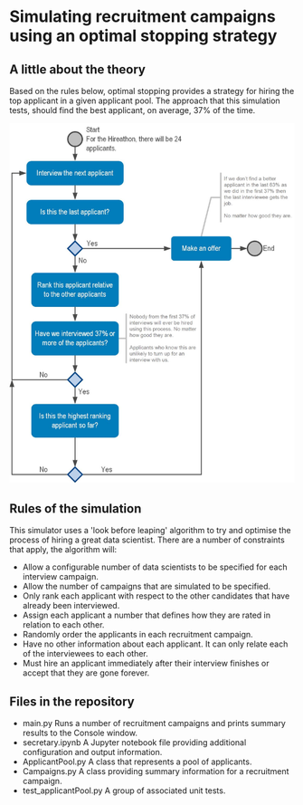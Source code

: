 # Simulating recruitment campaigns using an optimal stopping strategy

## A little about the theory
Based on the rules below, optimal stopping provides a strategy for hiring the top applicant in a given applicant pool. The approach that this simulation tests, should find the best applicant, on average, 37% of the time. 

![Process flow diagram](https://github.com/Wibbo/Optimal-stopping/blob/master/images/Optimal_Stopping_Flow_01.jpg)

## Rules of the simulation
This simulator uses a 'look before leaping' algorithm to try and optimise the process of hiring a great data 
scientist. There are a number of constraints that apply, the algorithm will:

- Allow a configurable number of data scientists to be specified for each interview campaign.
- Allow the number of campaigns that are simulated to be specified.
- Only rank each applicant with respect to the other candidates that have already been interviewed. 
- Assign each applicant a number that defines how they are rated in relation to each other. 
- Randomly order the applicants in each recruitment campaign.
- Have no other information about each applicant. It can only relate each of the interviewees to each other.
- Must hire an applicant immediately after their interview finishes or accept that they are gone forever. 

## Files in the repository
- main.py 
Runs a number of recruitment campaigns and prints summary results to the Console window.
- secretary.ipynb
A Jupyter notebook file providing additional configuration and output information.
- ApplicantPool.py
A class that represents a pool of applicants.
- Campaigns.py
A class providing summary information for a recruitment campaign.
- test_applicantPool.py
A group of associated unit tests.



